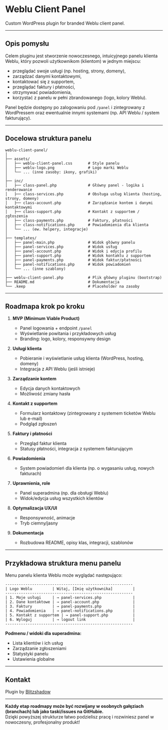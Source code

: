 # Weblu Client Panel

Custom WordPress plugin for branded Weblu client panel.

---

## Opis pomysłu

Celem pluginu jest stworzenie nowoczesnego, intuicyjnego panelu klienta Weblu, który pozwoli użytkownikom (klientom) w jednym miejscu:
- przeglądać swoje usługi (np. hosting, strony, domeny),
- zarządzać danymi kontaktowymi,
- kontaktować się z supportem,
- przeglądać faktury i płatności,
- otrzymywać powiadomienia,
- korzystać z panelu w pełni zbrandowanego (logo, kolory Weblu).

Panel będzie dostępny po zalogowaniu pod `/panel` i zintegrowany z WordPressem oraz ewentualnie innymi systemami (np. API Weblu / system fakturujący).

---

## Docelowa struktura panelu

```
weblu-client-panel/
│
├── assets/
│   ├── weblu-client-panel.css       # Style panelu
│   ├── weblu-logo.png               # Logo marki Weblu
│   └── ... (inne zasoby: ikony, grafiki)
│
├── inc/
│   ├── class-panel.php              # Główny panel - logika i renderowanie
│   ├── class-services.php           # Obsługa usług klienta (hosting, strony, domeny)
│   ├── class-account.php            # Zarządzanie kontem i danymi kontaktowymi
│   ├── class-support.php            # Kontakt z supportem / zgłoszenia
│   ├── class-payments.php           # Faktury, płatności
│   ├── class-notifications.php      # Powiadomienia dla klienta
│   └── ... (ew. helpery, integracje)
│
├── templates/
│   ├── panel-main.php               # Widok główny panelu
│   ├── panel-services.php           # Widok usług
│   ├── panel-account.php            # Widok i edycja profilu
│   ├── panel-support.php            # Widok kontaktu z supportem
│   ├── panel-payments.php           # Widok faktur/płatności
│   ├── panel-notifications.php      # Widok powiadomień
│   └── ... (inne szablony)
│
├── weblu-client-panel.php           # Plik główny pluginu (bootstrap)
├── README.md                        # Dokumentacja
└── .keep                            # Placeholder na zasoby
```

---

## Roadmapa krok po kroku

1. **MVP (Minimum Viable Product)**
   - Panel logowania + endpoint `/panel`
   - Wyświetlanie powitania i przykładowych usług
   - Branding: logo, kolory, responsywny design

2. **Usługi klienta**
   - Pobieranie i wyświetlanie usług klienta (WordPress, hosting, domeny)
   - Integracja z API Weblu (jeśli istnieje)

3. **Zarządzanie kontem**
   - Edycja danych kontaktowych
   - Możliwość zmiany hasła

4. **Kontakt z supportem**
   - Formularz kontaktowy (zintegrowany z systemem ticketów Weblu lub e-mail)
   - Podgląd zgłoszeń

5. **Faktury i płatności**
   - Przegląd faktur klienta
   - Statusy płatności, integracja z systemem fakturującym

6. **Powiadomienia**
   - System powiadomień dla klienta (np. o wygasaniu usług, nowych fakturach)

7. **Uprawnienia, role**
   - Panel superadmina (np. dla obsługi Weblu)
   - Widok/edycja usług wszystkich klientów

8. **Optymalizacja UX/UI**
   - Responsywność, animacje
   - Tryb ciemny/jasny

9. **Dokumentacja**
   - Rozbudowa README, opisy klas, integracji, szablonów

---

## Przykładowa struktura menu panelu

Menu panelu klienta Weblu może wyglądać następująco:

```
---------------------------------------------------------
| Logo Weblu         | Witaj, [Imię użytkownika]         |
---------------------------------------------------------
| 1. Moje usługi     | → panel-services.php              |
| 2. Dane kontaktowe | → panel-account.php               |
| 3. Faktury         | → panel-payments.php              |
| 4. Powiadomienia   | → panel-notifications.php         |
| 5. Kontakt z supportem | → panel-support.php           |
| 6. Wyloguj         | → logout link                     |
---------------------------------------------------------
```

**Podmenu / widoki dla superadmina:**
- Lista klientów i ich usług
- Zarządzanie zgłoszeniami
- Statystyki panelu
- Ustawienia globalne

---

## Kontakt

Plugin by [Blitzshadow](https://github.com/Blitzshadow)

---

**Każdy etap roadmapy może być rozwijany w osobnych gałęziach (branchach) lub jako taski/issues na GitHubie.**  
Dzięki powyższej strukturze łatwo podzielisz pracę i rozwiniesz panel w nowoczesny, profesjonalny produkt!
